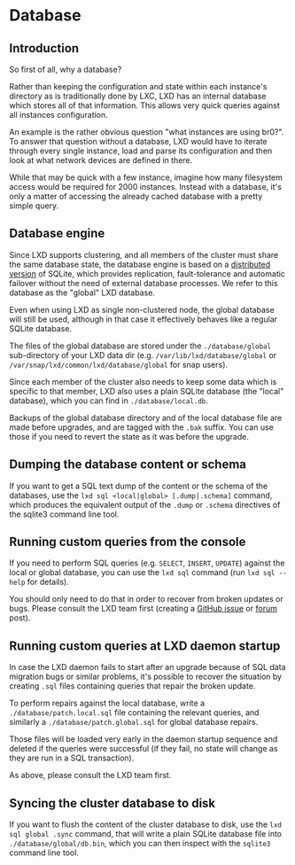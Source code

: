 # Database

## Introduction
So first of all, why a database?

Rather than keeping the configuration and state within each instance's
directory as is traditionally done by LXC, LXD has an internal database
which stores all of that information. This allows very quick queries
against all instances configuration.


An example is the rather obvious question "what instances are using br0?".
To answer that question without a database, LXD would have to iterate
through every single instance, load and parse its configuration and
then look at what network devices are defined in there.

While that may be quick with a few instance, imagine how many
filesystem access would be required for 2000 instances. Instead with a
database, it's only a matter of accessing the already cached database
with a pretty simple query.


## Database engine
Since LXD supports clustering, and all members of the cluster must share the
same database state, the database engine is based on a [distributed
version](https://github.com/canonical/dqlite) of SQLite, which provides
replication, fault-tolerance and automatic failover without the need of external
database processes. We refer to this database as the "global" LXD database.

Even when using LXD as single non-clustered node, the global database will still
be used, although in that case it effectively behaves like a regular SQLite
database.

The files of the global database are stored under the ``./database/global``
sub-directory of your LXD data dir (e.g. ``/var/lib/lxd/database/global`` or
``/var/snap/lxd/common/lxd/database/global`` for snap users).

Since each member of the cluster also needs to keep some data which is specific
to that member, LXD also uses a plain SQLite database (the "local" database),
which you can find in ``./database/local.db``.

Backups of the global database directory and of the local database file are made
before upgrades, and are tagged with the ``.bak`` suffix. You can use those if
you need to revert the state as it was before the upgrade.

## Dumping the database content or schema
If you want to get a SQL text dump of the content or the schema of the databases,
use the ``lxd sql <local|global> [.dump|.schema]`` command, which produces the
equivalent output of the ``.dump`` or ``.schema`` directives of the sqlite3
command line tool.

## Running custom queries from the console
If you need to perform SQL queries (e.g. ``SELECT``, ``INSERT``, ``UPDATE``)
against the local or global database, you can use the ``lxd sql`` command (run
``lxd sql --help`` for details).

You should only need to do that in order to recover from broken updates or bugs.
Please consult the LXD team first (creating a [GitHub
issue](https://github.com/lxc/lxd/issues/new) or
[forum](https://discuss.linuxcontainers.org/) post).

## Running custom queries at LXD daemon startup
In case the LXD daemon fails to start after an upgrade because of SQL data
migration bugs or similar problems, it's possible to recover the situation by
creating ``.sql`` files containing queries that repair the broken update.

To perform repairs against the local database, write a
``./database/patch.local.sql`` file containing the relevant queries, and
similarly a ``./database/patch.global.sql`` for global database repairs.

Those files will be loaded very early in the daemon startup sequence and deleted
if the queries were successful (if they fail, no state will change as they are
run in a SQL transaction).

As above, please consult the LXD team first.

## Syncing the cluster database to disk
If you want to flush the content of the cluster database to disk, use the ``lxd
sql global .sync`` command, that will write a plain SQLite database file into
``./database/global/db.bin``, which you can then inspect with the ``sqlite3``
command line tool.
